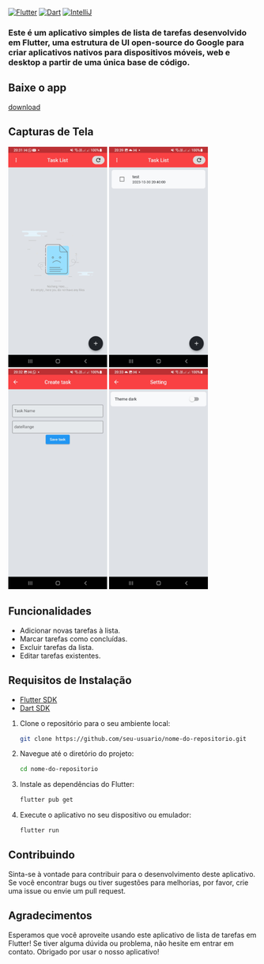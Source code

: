 [![Flutter](https://img.shields.io/badge/Flutter-v3.13.2-blue.svg)](https://flutter.dev/)
[![Dart](https://img.shields.io/badge/Dart-v3.1.0-blue.svg)](https://dart.dev/)
[![IntelliJ](https://img.shields.io/badge/IntelliJ-v2023.2-blue.svg)](https://www.jetbrains.com/idea/)

### Este é um aplicativo simples de lista de tarefas desenvolvido em Flutter, uma estrutura de UI open-source do Google para criar aplicativos nativos para dispositivos móveis, web e desktop a partir de uma única base de código.

## Baixe o app

[download](release/app-release.apk)


## Capturas de Tela

<img src="screenshots/screen1.jpg" width="200">
<img src="screenshots/screen1.1.jpg" width="200">
<img src="screenshots/screen2.jpg" width="200">
<img src="screenshots/screen3.jpg" width="200">

## Funcionalidades

- Adicionar novas tarefas à lista.
- Marcar tarefas como concluídas.
- Excluir tarefas da lista.
- Editar tarefas existentes.

## Requisitos de Instalação

- [Flutter SDK](https://flutter.dev/docs/get-started/install)
- [Dart SDK](https://dart.dev/get-dart)


1. Clone o repositório para o seu ambiente local:

   ```bash
   git clone https://github.com/seu-usuario/nome-do-repositorio.git
   ```
2. Navegue até o diretório do projeto:

    ```bash
    cd nome-do-repositorio
    ```

3. Instale as dependências do Flutter:

    ```bash
    flutter pub get
    ```

4. Execute o aplicativo no seu dispositivo ou emulador:

    ```bash
    flutter run
    ```

## Contribuindo
Sinta-se à vontade para contribuir para o desenvolvimento deste aplicativo. Se você encontrar bugs ou tiver sugestões para melhorias, por favor, crie uma issue ou envie um pull request.

## Agradecimentos

Esperamos que você aproveite usando este aplicativo de lista de tarefas em Flutter! Se tiver alguma dúvida ou problema, não hesite em entrar em contato. Obrigado por usar o nosso aplicativo!
